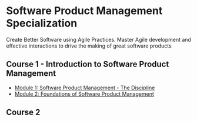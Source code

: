 # Software Product Management Specialization

Create Better Software using Agile Practices. Master Agile development and effective interactions to drive the making of great software products


## Course 1 - Introduction to Software Product Management
- [Module 1: Software Product Management - The Discipline](c1-introduction/w1.md)
- [Module 2: Foundations of Software Product Management](c1-introduction/w2.md)

## Course 2